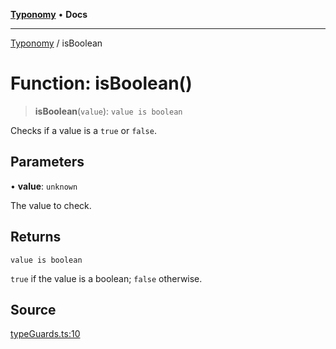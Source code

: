 [**Typonomy**](../README.md) • **Docs**

***

[Typonomy](../globals.md) / isBoolean

# Function: isBoolean()

> **isBoolean**(`value`): `value is boolean`

Checks if a value is a `true` or `false`.

## Parameters

• **value**: `unknown`

The value to check.

## Returns

`value is boolean`

`true` if the value is a boolean; `false` otherwise.

## Source

[typeGuards.ts:10](https://github.com/softcraft-development/typonomy/blob/d8b6722e8f9213512ecbf239a27330f22316ef6d/src/typeGuards.ts#L10)
